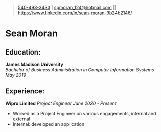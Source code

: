 > [540-493-3433](tel:5404933433) | [spmoran_124@hotmail.com](mailto:spmoran_124@hotmail.com)
> || https://www.linkedin.com/in/sean-moran-9b24b2146/
# Sean Moran

## Education:
**James Madison University**			  		       
*Bachelor of Business Administration in Computer Information Systems*           
*May 2019*

## Experience: 

**Wipro Limited**
*Project Engineer*
*June 2020 - Present*
- Worked as a Project Engineer on various engagements, internal and external 
- Internal: developed an application 
